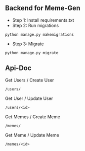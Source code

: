 ## Backend for Meme-Gen

- Step 1: Install requirements.txt
- Step 2: Run migrations
````
python manage.py makemigrations
````
- Step 3: Migrate
````
python manage.py migrate
````


## Api-Doc
Get Users / Create User
````
/users/
````
Get User / Update User
````
/users/<id>
````
Get Memes / Create Meme
````
/memes/
````
Get Meme / Update Meme
````
/memes/<id>
````